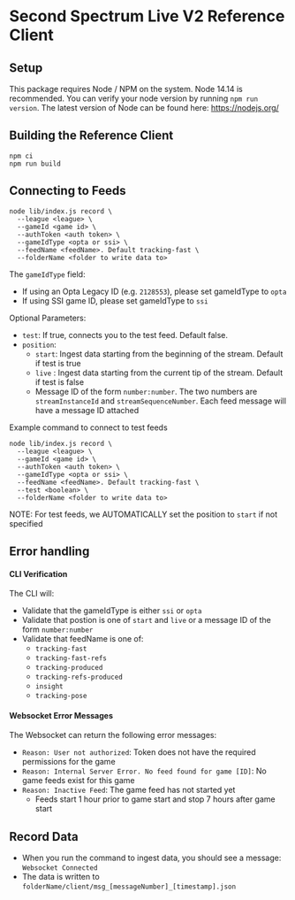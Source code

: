 # Second Spectrum Live V2 Reference Client

## Setup

This package requires Node / NPM on the system. Node 14.14 is recommended. You can verify your node version by running `npm run version`. The latest version of Node can be found here: https://nodejs.org/

## Building the Reference Client

```
npm ci
npm run build
```

## Connecting to Feeds

```
node lib/index.js record \
  --league <league> \
  --gameId <game id> \
  --authToken <auth token> \
  --gameIdType <opta or ssi> \
  --feedName <feedName>. Default tracking-fast \
  --folderName <folder to write data to>
```

The `gameIdType` field:

- If using an Opta Legacy ID (e.g. `2128553`), please set gameIdType to `opta`
- If using SSI game ID, please set gameIdType to `ssi`

Optional Parameters:

- `test`: If true, connects you to the test feed. Default false.
- `position`:
  - `start`: Ingest data starting from the beginning of the stream. Default if test is true
  - `live` : Ingest data starting from the current tip of the stream. Default if test is false
  - Message ID of the form `number:number`. The two numbers are `streamInstanceId` and `streamSequenceNumber`. Each feed message will have a message ID attached

Example command to connect to test feeds

```
node lib/index.js record \
  --league <league> \
  --gameId <game id> \
  --authToken <auth token> \
  --gameIdType <opta or ssi> \
  --feedName <feedName>. Default tracking-fast \
  --test <boolean> \
  --folderName <folder to write data to>
```

NOTE: For test feeds, we AUTOMATICALLY set the position to `start` if not specified

## Error handling

#### CLI Verification

The CLI will:

- Validate that the gameIdType is either `ssi` or `opta`
- Validate that postion is one of `start` and `live` or a message ID of the form `number:number`
- Validate that feedName is one of:
  - `tracking-fast`
  - `tracking-fast-refs`
  - `tracking-produced`
  - `tracking-refs-produced`
  - `insight`
  - `tracking-pose`

#### Websocket Error Messages

The Websocket can return the following error messages:

- `Reason: User not authorized`: Token does not have the required permissions for the game
- `Reason: Internal Server Error. No feed found for game [ID]`: No game feeds exist for this game
- `Reason: Inactive Feed`: The game feed has not started yet
  - Feeds start 1 hour prior to game start and stop 7 hours after game start

## Record Data

- When you run the command to ingest data, you should see a message: `Websocket Connected`
- The data is written to `folderName/client/msg_[messageNumber]_[timestamp].json`
